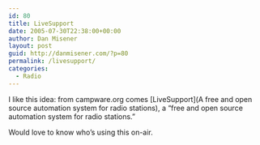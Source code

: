 ```yaml
---
id: 80
title: LiveSupport
date: 2005-07-30T22:38:00+00:00
author: Dan Misener
layout: post
guid: http://danmisener.com/?p=80
permalink: /livesupport/
categories:
  - Radio
---
```

I like this idea: from campware.org comes [LiveSupport](A free and open source automation system for radio stations), a &#8220;free and open source automation system for radio stations.&#8221;

Would love to know who&#8217;s using this on-air.